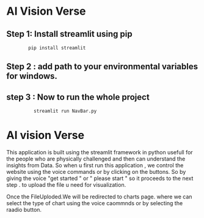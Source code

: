 # AI Vision Verse

## Step 1: Install streamlit using pip 
            pip install streamlit 

## Step 2 : add path to your environmental variables for windows. 

## step 3 :  Now to run the whole project 
              streamlit run NavBar.py

# AI vision Verse 
This application is built using the streamlit framework in python usefull for the people who are physically challenged and then can understand the insights from Data. 
So when u first run this application , we control the website using the voice commands or by clicking on the buttons. So by giving the voice "get started " or " please start " so it proceeds
to the next step . to upload the file u need for visualization. 

Once the FileUploded.We will be redirected to charts page. where we can select the type of chart using the voice caommnds or by selecting the raadio button. 



